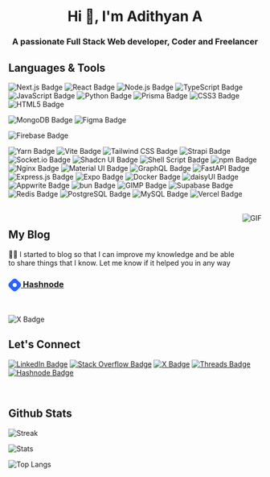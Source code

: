 <h1 align="center">Hi 👋, I'm Adithyan A </h1>
<h3 align="center">A passionate Full Stack Web developer, Coder and Freelancer</h3>








<!-- LANGUAGES AND TOOLS START -->
## Languages & Tools
![Next.js Badge](https://img.shields.io/badge/next%20js-000000?style=for-the-badge&logo=nextdotjs&logoColor=white)
![React Badge](https://img.shields.io/badge/React-20232A?style=for-the-badge&logo=react&logoColor=61DAFB)
![Node.js Badge](https://img.shields.io/badge/Node%20js-339933?style=for-the-badge&logo=nodedotjs&logoColor=white)
![TypeScript Badge](https://img.shields.io/badge/TypeScript-007ACC?style=for-the-badge&logo=typescript&logoColor=white)
![JavaScript Badge](https://img.shields.io/badge/JavaScript-323330?style=for-the-badge&logo=javascript&logoColor=F7DF1E)
![Python Badge](https://img.shields.io/badge/Python-FFD43B?style=for-the-badge&logo=python&logoColor=blue)
![Prisma Badge](https://img.shields.io/badge/Prisma-3982CE?style=for-the-badge&logo=Prisma&logoColor=white)
![CSS3 Badge](https://img.shields.io/badge/CSS3-1572B6?style=for-the-badge&logo=css3&logoColor=white)
![HTML5 Badge](https://img.shields.io/badge/HTML5-E34F26?style=for-the-badge&logo=html5&logoColor=white)

![MongoDB Badge](https://img.shields.io/badge/MongoDB-4EA94B?style=for-the-badge&logo=mongodb&logoColor=white)
![Figma Badge](https://img.shields.io/badge/Figma-F24E1E?style=for-the-badge&logo=figma&logoColor=white)

![Firebase Badge](https://img.shields.io/badge/firebase-ffca28?style=for-the-badge&logo=firebase&logoColor=black)

<!--
![React Native Badge](https://img.shields.io/badge/React_Native-20232A?style=for-the-badge&logo=react&logoColor=61DAFB)
![Prettier Badge](https://img.shields.io/badge/prettier-1A2C34?style=for-the-badge&logo=prettier&logoColor=F7BA3E)
![Swift Badge](https://img.shields.io/badge/Swift-FA7343?style=for-the-badge&logo=swift&logoColor=white)
![Kotlin Badge](https://img.shields.io/badge/Kotlin-B125EA&style=for-the-badge&logo=kotlin&logoColor=white)
![Go Badge](https://img.shields.io/badge/Go-00ADD8?style=for-the-badge&logo=go&logoColor=white)
![Dart Badge](https://img.shields.io/badge/Dart-0175C2?style=for-the-badge&logo=dart&logoColor=white)
-->

![Yarn Badge](https://img.shields.io/badge/Yarn-2C8EBB?style=for-the-badge&logo=yarn&logoColor=white)
![Vite Badge](https://img.shields.io/badge/Vite-B73BFE?style=for-the-badge&logo=vite&logoColor=FFD62E)
![Tailwind CSS Badge](https://img.shields.io/badge/Tailwind_CSS-38B2AC?style=for-the-badge&logo=tailwind-css&logoColor=white)
![Strapi Badge](https://img.shields.io/badge/strapi-2F2E8B?style=for-the-badge&logo=strapi&logoColor=white)
![Socket.io Badge](https://img.shields.io/badge/Socket.io-010101?&style=for-the-badge&logo=Socket.io&logoColor=white)
![Shadcn UI Badge](https://img.shields.io/badge/shadcn%2Fui-000000?style=for-the-badge&logo=shadcnui&logoColor=white)
![Shell Script Badge](https://img.shields.io/badge/Shell_Script-121011?style=for-the-badge&logo=gnu-bash&logoColor=white)
![npm Badge](https://img.shields.io/badge/npm-CB3837?style=for-the-badge&logo=npm&logoColor=white)
![Nginx Badge](https://img.shields.io/badge/Nginx-009639?style=for-the-badge&logo=nginx&logoColor=white)
![Material UI Badge](https://img.shields.io/badge/Material%20UI-007FFF?style=for-the-badge&logo=mui&logoColor=white)
![GraphQL Badge](https://img.shields.io/badge/GraphQl-E10098?style=for-the-badge&logo=graphql&logoColor=white)
![FastAPI Badge](https://img.shields.io/badge/fastapi-109989?style=for-the-badge&logo=FASTAPI&logoColor=white)
![Express.js Badge](https://img.shields.io/badge/Express%20js-000000?style=for-the-badge&logo=express&logoColor=white)
![Expo Badge](https://img.shields.io/badge/Expo-1B1F23?style=for-the-badge&logo=expo&logoColor=white)
![Docker Badge](https://img.shields.io/badge/Docker-2CA5E0?style=for-the-badge&logo=docker&logoColor=white)
![daisyUI Badge](https://img.shields.io/badge/daisyUI-1ad1a5?style=for-the-badge&logo=daisyui&logoColor=white)
![Appwrite Badge](https://img.shields.io/badge/Appwrite-F02E65?style=for-the-badge&logo=Appwrite&logoColor=black)
![bun Badge](https://img.shields.io/badge/bun-282a36?style=for-the-badge&logo=bun&logoColor=fbf0df)
![GIMP Badge](https://img.shields.io/badge/gimp-5C5543?style=for-the-badge&logo=gimp&logoColor=white)
![Supabase Badge](https://img.shields.io/badge/Supabase-181818?style=for-the-badge&logo=supabase&logoColor=white)
![Redis Badge](https://img.shields.io/badge/redis-%23DD0031.svg?&style=for-the-badge&logo=redis&logoColor=white)
![PostgreSQL Badge](https://img.shields.io/badge/PostgreSQL-316192?style=for-the-badge&logo=postgresql&logoColor=white)
![MySQL Badge](https://img.shields.io/badge/MySQL-005C84?style=for-the-badge&logo=mysql&logoColor=white)
![Vercel Badge](https://img.shields.io/badge/Vercel-000000?style=for-the-badge&logo=vercel&logoColor=white)



<!--
![Amazon Pay Badge](https://img.shields.io/badge/amazon%20pay-F79114?style=for-the-badge&logo=amazon%20pay&logoColor=white)
![Apple Pay Badge](https://img.shields.io/badge/apple%20pay-007AFF?style=for-the-badge&logo=apple%20pay&logoColor=white)
![Buy Me A Coffee Badge](https://img.shields.io/badge/Buy_Me_A_Coffee-FFDD00?style=for-the-badge&logo=buy-me-a-coffee&logoColor=black)
![G Pay Badge](https://img.shields.io/badge/G%20pay-2875E3?style=for-the-badge&logo=googlepay&logoColor=white)
![MasterCard Badge](https://img.shields.io/badge/MasterCard-EB001B?style=for-the-badge&logo=MasterCard&logoColor=white)
![Patreon Badge](https://img.shields.io/badge/Patreon-F96854?style=for-the-badge&logo=patreon&logoColor=white)
![PayPal Badge](https://img.shields.io/badge/PayPal-00457C?style=for-the-badge&logo=paypal&logoColor=white)
![Paytm Badge](https://img.shields.io/badge/Paytm-002970?style=for-the-badge&logo=paytm&logoColor=00BAF2)
![PhonePe Badge](https://img.shields.io/badge/phonepe-3DDC84?style=for-the-badge&logo=phonepe&logoColor=white&color=purple)
![Razorpay Badge](https://img.shields.io/badge/Razorpay-02042B?style=for-the-badge&logo=razorpay&logoColor=3395FF)
![Samsung Pay Badge](https://img.shields.io/badge/samsung%20pay-1D49C0?style=for-the-badge&logo=samsung%20pay&logoColor=white)
![GitHub Sponsors Badge](https://img.shields.io/badge/sponsor-30363D?style=for-the-badge&logo=GitHub-Sponsors&logoColor=#white)
![Stripe Badge](https://img.shields.io/badge/Stripe-626CD9?style=for-the-badge&logo=Stripe&logoColor=white)
-->

<!--
![Xcode Badge](https://img.shields.io/badge/Xcode-007ACC?style=for-the-badge&logo=Xcode&logoColor=white)
![WebStorm Badge](https://img.shields.io/badge/WebStorm-000000?style=for-the-badge&logo=WebStorm&logoColor=white)
![Visual Studio Code Badge](https://img.shields.io/badge/Visual_Studio_Code-0078D4?style=for-the-badge&logo=visual%20studio%20code&logoColor=white)
![VSCode Badge](https://img.shields.io/badge/VSCode-0078D4?style=for-the-badge&logo=visual%20studio%20code&logoColor=white)
![VIM Badge](https://img.shields.io/badge/VIM-%2311AB00.svg?&style=for-the-badge&logo=vim&logoColor=white)
![Sublime Text Badge](https://img.shields.io/badge/sublime_text-%23575757.svg?&style=for-the-badge&logo=sublime-text&logoColor=important)
![PyCharm Badge](https://img.shields.io/badge/PyCharm-000000.svg?&style=for-the-badge&logo=PyCharm&logoColor=white)
![NeoVim Badge](https://img.shields.io/badge/NeoVim-%2357A143.svg?&style=for-the-badge&logo=neovim&logoColor=white)
![IntelliJ IDEA Badge](https://img.shields.io/badge/IntelliJ_IDEA-000000.svg?style=for-the-badge&logo=intellij-idea&logoColor=white)
![Colab Badge](https://img.shields.io/badge/Colab-F9AB00?style=for-the-badge&logo=googlecolab&color=525252)
![Android Studio Badge](https://img.shields.io/badge/Android_Studio-3DDC84?style=for-the-badge&logo=android-studio&logoColor=white)
-->

<!--
<p>
<img title="ReactJS" src="https://cdn.jsdelivr.net/gh/devicons/devicon/icons/react/react-original.svg" alt="react" width="35" height="35"/>
&nbsp; &nbsp;

<img title="TailwindCSS" src="https://raw.githubusercontent.com/devicons/devicon/6910f0503efdd315c8f9b858234310c06e04d9c0/icons/tailwindcss/tailwindcss-original.svg" alt="tailwind" width="35" height="35" />        
&nbsp; &nbsp;

<img title="Firebase" src="https://cdn.jsdelivr.net/gh/devicons/devicon/icons/firebase/firebase-plain.svg" alt="Firebase" width="35" height="35"/>
&nbsp; &nbsp;

<img title="SanityCMS" src="https://cdn.sanity.io/images/mox5d2d0/production/ae854953d2afd728238f668b38b330b09b53bebe-225x225.png?w=2000&fit=max&auto=format" alt="tailwind" width="35" height="35" />  
&nbsp; &nbsp;

<img title="NodeJS" src="https://cdn.jsdelivr.net/gh/devicons/devicon/icons/nodejs/nodejs-original.svg" alt="nodejs" width="35" height="35"/>
&nbsp; &nbsp;

<img title="Javascript" src="https://cdn.jsdelivr.net/gh/devicons/devicon/icons/javascript/javascript-original.svg" alt="javascript" width="30" height="35"/>
&nbsp; &nbsp;

<img title="HTML" src="https://cdn.jsdelivr.net/gh/devicons/devicon/icons/html5/html5-original.svg" alt="html5" width="35" height="35"/>
&nbsp; &nbsp;

<img title="CSS" src="https://cdn.jsdelivr.net/gh/devicons/devicon/icons/css3/css3-original.svg" alt="css3" width="35" height="35"/>
&nbsp; &nbsp;

<img title="Python" src="https://cdn.jsdelivr.net/gh/devicons/devicon/icons/python/python-original.svg" alt="python" width="35" height="35"/>
&nbsp; &nbsp;

<img title="Java" src="https://cdn.jsdelivr.net/gh/devicons/devicon/icons/java/java-original.svg" alt="Java" width="35" height="35"/>
&nbsp; &nbsp;

<img title="Git" src="https://cdn.jsdelivr.net/gh/devicons/devicon/icons/git/git-original.svg" alt="git" width="35" height="35"/>
&nbsp; &nbsp;

<img title="VS-Code" src="https://cdn.jsdelivr.net/gh/devicons/devicon/icons/vscode/vscode-original.svg" alt="vscode" width="35" height="35"/>
&nbsp; &nbsp;

<img title="Typescript" src="https://cdn.jsdelivr.net/gh/devicons/devicon/icons/typescript/typescript-plain.svg" alt="typescript" width="30" height="35"/>
&nbsp; &nbsp;

<img title="MongoDB" src="https://cdn.jsdelivr.net/gh/devicons/devicon/icons/mongodb/mongodb-original.svg" alt="Mongodb" width="35" height="35"/>
&nbsp; &nbsp;

<img title="NextJS" src="https://cdn.jsdelivr.net/gh/devicons/devicon/icons/nextjs/nextjs-original.svg" alt="git" width="35" height="35"/>
&nbsp; &nbsp;

<img title="Figma" src="https://cdn.jsdelivr.net/gh/devicons/devicon/icons/figma/figma-original.svg" alt="figma" width="30" height="35"/>
&nbsp; &nbsp;

<img title="Django" src="https://cdn.jsdelivr.net/gh/devicons/devicon/icons/django/django-plain.svg" alt="Django" width="35" height="35"/>
&nbsp; &nbsp;

<img title="Flask" src="https://cdn.jsdelivr.net/gh/devicons/devicon/icons/flask/flask-original.svg" alt="Flask" width="35" height="35"/>
&nbsp; &nbsp;

<img title="Fastapi" src="https://cdn.jsdelivr.net/gh/devicons/devicon/icons/fastapi/fastapi-original.svg" alt="Fastapi" width="35" height="35"/>
&nbsp; &nbsp;

<img title="Yarn" src="https://cdn.jsdelivr.net/gh/devicons/devicon/icons/yarn/yarn-original.svg" alt="yarn" width="35" height="35"/>
&nbsp; &nbsp;

<img title="MySQL" src="https://cdn.jsdelivr.net/gh/devicons/devicon/icons/mysql/mysql-original.svg" alt="Mysql" width="35" height="35"/>
&nbsp; &nbsp;

<img title="Gitlab" src="https://cdn.jsdelivr.net/gh/devicons/devicon/icons/gitlab/gitlab-original.svg" alt="Gitlab" width="35" height="35"/>
&nbsp; &nbsp;

<img title="Github" src="https://cdn.jsdelivr.net/gh/devicons/devicon/icons/github/github-original.svg" alt="Github" width="35" height="35"/>
&nbsp; &nbsp;

<img title="Solidity" src="https://cdn.jsdelivr.net/gh/devicons/devicon/icons/solidity/solidity-original.svg" alt="solidity" width="35" height="35"/>
&nbsp; &nbsp;

<img title="Flutter" src="https://cdn.jsdelivr.net/gh/devicons/devicon/icons/flutter/flutter-original.svg" alt="Flutter" width="35" height="35"/>
&nbsp; &nbsp;

<img title="SASS" src="https://cdn.jsdelivr.net/gh/devicons/devicon/icons/sass/sass-original.svg" alt="sass" width="35" height="35"/>
&nbsp; &nbsp;

<img title="GoogleCloud" src="https://cdn.jsdelivr.net/gh/devicons/devicon/icons/googlecloud/googlecloud-original.svg" alt="Googlecloud" width="35" height="35"/>
&nbsp; &nbsp;

<img title="Dart" src="https://cdn.jsdelivr.net/gh/devicons/devicon/icons/dart/dart-original.svg" alt="Dart" width="35" height="35"/>
&nbsp; &nbsp;

<img title="C" src="https://cdn.jsdelivr.net/gh/devicons/devicon/icons/c/c-original.svg" alt="C" width="35" height="35"/>
&nbsp; &nbsp;
</p>
-->

<br>
<!-- LANGUAGES AND TOOLS END -->



<!-- MY BLOG START -->
<!-- A Image to the right side --> <img align="right" alt="GIF" src="https://media.giphy.com/media/HscDLzkO8EOTmgkhQP/giphy.gif"  height="200" />

## My Blog
✍🏻 I started to blog so that I can improve my knowledge and be able to share things that I know. Let me know if it helped you in any way

### [<img src="https://raw.githubusercontent.com/AdithyanA2005/AdithyanA2005/main/hashnode-icon.png" align="center" height="25" width="25" ><span align="center"> Hashnode</span>](https://adithyana.hashnode.dev/)

<br>
<!-- MY BLOG END -->


![X Badge](https://img.shields.io/badge/X-000000?style=for-the-badge&logo=x&logoColor=white)
<!-- CONTACT START -->
## Let's Connect

[![LinkedIn Badge](https://img.shields.io/badge/LinkedIn-0077B5?style=for-the-badge&logo=linkedin&logoColor=white)](https://www.linkedin.com/in/iadithyana/)
[![Stack Overflow Badge](https://img.shields.io/badge/Stack_Overflow-FE7A16?style=for-the-badge&logo=stack-overflow&logoColor=white)](https://stackoverflow.com/users/20864973/adithyan-a)
[![X Badge](https://img.shields.io/badge/X-000000?style=for-the-badge&logo=x&logoColor=white)](https://twitter.com/iadithyana)
[![Threads Badge](https://img.shields.io/badge/Threads-000000?style=for-the-badge&logo=Threads&logoColor=white)](https://www.threads.net/@iadithyana)
[![Hashnode Badge](https://img.shields.io/badge/Hashnode-2962FF?style=for-the-badge&logo=hashnode&logoColor=white)](https://hashnode.com/@adithyana)
<!--
[![Twitter Badge](https://img.shields.io/badge/Twitter-1DA1F2?style=for-the-badge&logo=twitter&logoColor=white)](your-linkedin-URL)
[![Facebook Badge](https://img.shields.io/badge/Facebook-1877F2?style=for-the-badge&logo=facebook&logoColor=white)](your-linkedin-URL)
[![GitHub Badge](https://img.shields.io/badge/GitHub-100000?style=for-the-badge&logo=github&logoColor=white)](your-linkedin-URL)
[![Hackerrank Badge](https://img.shields.io/badge/-Hackerrank-2EC866?style=for-the-badge&logo=HackerRank&logoColor=white)](your-linkedin-URL)
[![LeetCode Badge](https://img.shields.io/badge/-LeetCode-FFA116?style=for-the-badge&logo=LeetCode&logoColor=black)](your-linkedin-URL)
[![Instagram Badge](https://img.shields.io/badge/Instagram-E4405F?style=for-the-badge&logo=instagram&logoColor=white)](your-linkedin-URL)
 -->
 
<br>
<!-- CONTACT END -->



<!-- GITHUB STATS START -->
## Github Stats

![Streak](https://github-readme-streak-stats.herokuapp.com/?user=AdithyanA2005&theme=ambient_gradient&count_private=true&hide_border=true&card_width=1000)
<!-- Streaks On Dark Mode 
[![Streak](https://github-readme-streak-stats.herokuapp.com/?user=AdithyanA2005&theme=ambient_gradient&count_private=true&hide_border=true&card_width=1000#gh-dark-mode-only)](https://github.com/AdithyanA2005/#gh-dark-mode-only)
-->
<!-- Streaks On Light Mode 
[![Streak](https://github-readme-stats.vercel.app/api?username=AdithyanA2005&theme=light&count_private=true&hide_border=true&card_width=1000#gh-light-mode-only)](https://github.com/AdithyanA2005#gh-light-mode-only)
-->

![Stats](https://github-readme-stats.vercel.app/api?username=AdithyanA2005&show_icons=true&theme=ambient_gradient&count_private=true&icon_color=57a8ff&hide_border=true&card_width=1000)
<!-- Stats And Streak On Dark Mode 
[![Stats](https://github-readme-stats.vercel.app/api?username=AdithyanA2005&show_icons=true&theme=ambient_gradient&count_private=true&icon_color=57a8ff&hide_border=true&card_width=1000)](https://github.com/AdithyanA2005/#gh-dark-mode-only)
-->
<!-- Stats And Streak On Light Mode 
[![Stats](https://github-readme-stats.vercel.app/api?username=AdithyanA2005&show_icons=true&count_private=true&theme=light&icon_color=57a8ff&hide_border=true&card_width=1000)](https://github.com/AdithyanA2005#gh-light-mode-only)
-->

![Top Langs](https://github-readme-stats.vercel.app/api/top-langs/?username=AdithyanA2005&theme=ambient_gradient&langs_count=20&icon_color=57a8ff&hide_border=true&card_width=1000)
<!-- Top Languages On Dark Mode 
[![Top Langs](https://github-readme-stats.vercel.app/api/top-langs/?username=AdithyanA2005&theme=ambient_gradient&langs_count=20&icon_color=57a8ff&hide_border=true&card_width=1000)](https://github.com/anuraghazra/github-readme-stats#gh-dark-mode-only)
-->
<!-- Top Languages On Light Mode 
[![Top Langs](https://github-readme-stats.vercel.app/api/top-langs/?username=AdithyanA2005&theme=light&langs_count=10&icon_color=57a8ff&hide_border=true&card_width=1000)](https://github.com/anuraghazra/github-readme-stats#gh-light-mode-only)
-->
<!-- GITHUB STATS END -->
